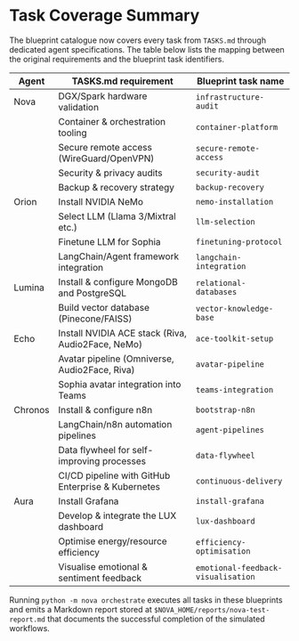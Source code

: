# Task Coverage Summary

The blueprint catalogue now covers every task from `TASKS.md` through
dedicated agent specifications. The table below lists the mapping between
the original requirements and the blueprint task identifiers.

| Agent   | TASKS.md requirement                                                | Blueprint task name             |
|---------|---------------------------------------------------------------------|---------------------------------|
| Nova    | DGX/Spark hardware validation                                       | `infrastructure-audit`          |
|         | Container & orchestration tooling                                   | `container-platform`            |
|         | Secure remote access (WireGuard/OpenVPN)                            | `secure-remote-access`          |
|         | Security & privacy audits                                           | `security-audit`                |
|         | Backup & recovery strategy                                          | `backup-recovery`               |
| Orion   | Install NVIDIA NeMo                                                 | `nemo-installation`             |
|         | Select LLM (Llama 3/Mixtral etc.)                                   | `llm-selection`                 |
|         | Finetune LLM for Sophia                                             | `finetuning-protocol`           |
|         | LangChain/Agent framework integration                               | `langchain-integration`         |
| Lumina  | Install & configure MongoDB and PostgreSQL                          | `relational-databases`          |
|         | Build vector database (Pinecone/FAISS)                              | `vector-knowledge-base`         |
| Echo    | Install NVIDIA ACE stack (Riva, Audio2Face, NeMo)                   | `ace-toolkit-setup`             |
|         | Avatar pipeline (Omniverse, Audio2Face, Riva)                       | `avatar-pipeline`               |
|         | Sophia avatar integration into Teams                                | `teams-integration`             |
| Chronos | Install & configure n8n                                             | `bootstrap-n8n`                 |
|         | LangChain/n8n automation pipelines                                  | `agent-pipelines`               |
|         | Data flywheel for self-improving processes                          | `data-flywheel`                 |
|         | CI/CD pipeline with GitHub Enterprise & Kubernetes                  | `continuous-delivery`           |
| Aura    | Install Grafana                                                     | `install-grafana`               |
|         | Develop & integrate the LUX dashboard                               | `lux-dashboard`                 |
|         | Optimise energy/resource efficiency                                 | `efficiency-optimisation`       |
|         | Visualise emotional & sentiment feedback                            | `emotional-feedback-visualisation` |

Running ``python -m nova orchestrate`` executes all tasks in these
blueprints and emits a Markdown report stored at
``$NOVA_HOME/reports/nova-test-report.md`` that documents the successful
completion of the simulated workflows.
